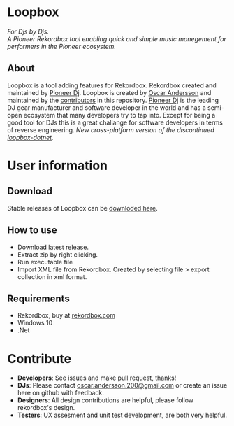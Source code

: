 # Loopbox
<i>For Djs by Djs.</i>
<br>
<i>A Pioneer Rekordbox tool enabling quick and simple music manegement for performers in the Pioneer ecosystem.</i>
## About
Loopbox is a tool adding features for Rekordbox. Rekordbox created and maintained by <a href="https://www.pioneerdj.com">Pioneer Dj</a>. Loopbox is created by <a href="https://www.oscaande.se">Oscar Andersson</a> and maintained by the <a href="https://www.github.com/oscar230/loopbox/graphs/contributors">contributors</a> in this repository.
<a href="https://www.pioneerdj.com">Pioneer Dj</a> is the leading DJ gear manufacturer and software developer in the world and has a semi-open ecosystem that many developers try to tap into. Except for being a good tool for DJs this is a great challange for software developers in terms of reverse engineering.
<i>New cross-platform version of the discontinued <a href="https://github.com/oscar230/loopbox-dotnet">loopbox-dotnet</a>.</i>
# User information
## Download
Stable releases of Loopbox can be <a href="https://mega.nz/#!6yoHVRpL!fhwaLrRSBBcwJ2Mganp4nZ7R3Oe2XgI3b9nx1Pe67xE">downloded here</a>.
## How to use
* Download latest release.
* Extract zip by right clicking.
* Run executable file
* Import XML file from Rekordbox. Created by selecting file > export collection in xml format.
## Requirements
* Rekordbox, buy at <a href="https://www.rekordbox.com">rekordbox.com</a>
* Windows 10
* .Net
# Contribute
* <b>Developers</b>: See issues and make pull request, thanks!
* <b>DJs</b>: Please contact oscar.andersson.200@gmail.com or create an issue here on github with feedback.
* <b>Designers</b>: All design contributions are helpful, please follow rekordbox's design.
* <b>Testers</b>: UX assesment and unit test development, are both very helpful.
